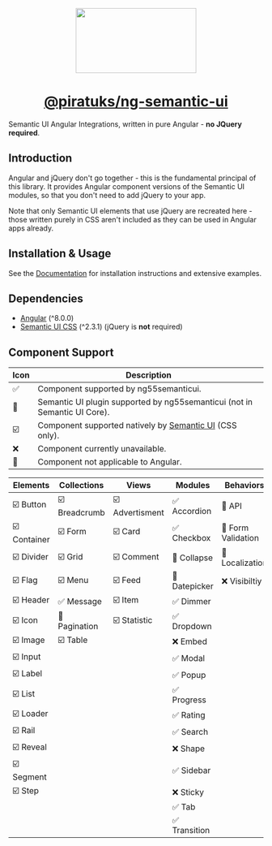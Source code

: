 <!-- Logo -->
<p align="center">
  <a href="https://github.com/piratuks/ng-semantic-ui">
    <img height="128" width="238" src="https://raw.githubusercontent.com/piratuks/ng-semantic-ui/master/demo/assets/logo.png">
  </a>
</p>

<!-- Name -->
<h1 align="center">
  <a href="https://github.com/piratuks/ng-semantic-ui">@piratuks/ng-semantic-ui</a>
</h1>

Semantic UI Angular Integrations, written in pure Angular - **no JQuery required**.

## Introduction

Angular and jQuery don't go together - this is the fundamental principal of this library. It provides Angular component versions of the Semantic UI modules, so that you don't need to add jQuery to your app.

Note that only Semantic UI elements that use jQuery are recreated here - those written purely in CSS aren't included as they can be used in Angular apps already.

## Installation & Usage

See the [Documentation](https://github.com/piratuks/ng-semantic-ui) for installation instructions and extensive examples.

## Dependencies

- [Angular](https://angular.io) (^8.0.0)
- [Semantic UI CSS](http://semantic-ui.com/) (^2.3.1) (jQuery is **not** required)

## Component Support

| Icon                    | Description                                                                         |
| ----------------------- | ----------------------------------------------------------------------------------- |
| :white_check_mark:      | Component supported by ng55semanticui.                                              |
| :rocket:                | Semantic UI plugin supported by ng55semanticui (not in Semantic UI Core).           |
| :ballot_box_with_check: | Component supported natively by [Semantic UI](https://semantic-ui.com/) (CSS only). |
| :x:                     | Component currently unavailable.                                                    |
| :no_entry_sign:         | Component not applicable to Angular.                                                |

| Elements                          | Collections                        | Views                                | Modules                       | Behaviors                       |
| --------------------------------- | ---------------------------------- | ------------------------------------ | ----------------------------- | ------------------------------- |
| :ballot_box_with_check: Button    | :ballot_box_with_check: Breadcrumb | :ballot_box_with_check: Advertisment | :white_check_mark: Accordion  | :no_entry_sign: API             |
| :ballot_box_with_check: Container | :ballot_box_with_check: Form       | :ballot_box_with_check: Card         | :white_check_mark: Checkbox   | :no_entry_sign: Form Validation |
| :ballot_box_with_check: Divider   | :ballot_box_with_check: Grid       | :ballot_box_with_check: Comment      | :rocket: Collapse             | :rocket: Localization           |
| :ballot_box_with_check: Flag      | :ballot_box_with_check: Menu       | :ballot_box_with_check: Feed         | :rocket: Datepicker           | :x: Visibiltiy                  |
| :ballot_box_with_check: Header    | :white_check_mark: Message         | :ballot_box_with_check: Item         | :white_check_mark: Dimmer     |                                 |
| :ballot_box_with_check: Icon      | :rocket: Pagination                | :ballot_box_with_check: Statistic    | :white_check_mark: Dropdown   |                                 |
| :ballot_box_with_check: Image     | :ballot_box_with_check: Table      |                                      | :x: Embed                     |                                 |
| :ballot_box_with_check: Input     |                                    |                                      | :white_check_mark: Modal      |                                 |
| :ballot_box_with_check: Label     |                                    |                                      | :white_check_mark: Popup      |                                 |
| :ballot_box_with_check: List      |                                    |                                      | :white_check_mark: Progress   |                                 |
| :ballot_box_with_check: Loader    |                                    |                                      | :white_check_mark: Rating     |                                 |
| :ballot_box_with_check: Rail      |                                    |                                      | :white_check_mark: Search     |                                 |
| :ballot_box_with_check: Reveal    |                                    |                                      | :x: Shape                     |                                 |
| :ballot_box_with_check: Segment   |                                    |                                      | :white_check_mark: Sidebar    |                                 |
| :ballot_box_with_check: Step      |                                    |                                      | :x: Sticky                    |                                 |
|                                   |                                    |                                      | :white_check_mark: Tab        |                                 |
|                                   |                                    |                                      | :white_check_mark: Transition |                                 |
